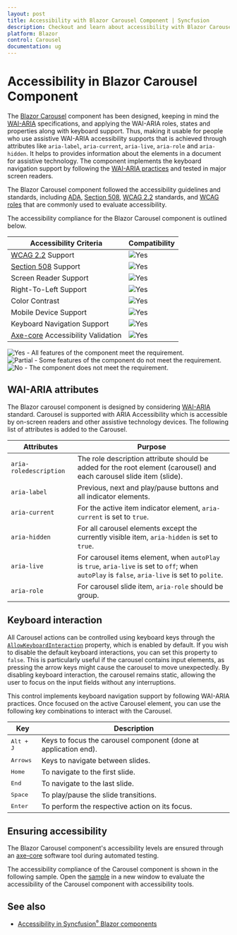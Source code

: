 ```yaml
---
layout: post
title: Accessibility with Blazor Carousel Component | Syncfusion
description: Checkout and learn about accessibility with Blazor Carousel component in Blazor Server App and Blazor WebAssembly App.
platform: Blazor
control: Carousel
documentation: ug
---
```


# Accessibility in Blazor Carousel Component

The [Blazor Carousel](https://www.syncfusion.com/blazor-components/blazor-carousel) component has been designed, keeping in mind the [WAI-ARIA](https://www.w3.org/WAI/ARIA/apg/patterns/carousel/) specifications, and applying the WAI-ARIA roles, states and properties along with keyboard support. Thus, making it usable for people who use assistive WAI-ARIA accessibility supports that is achieved through attributes like `aria-label`, `aria-current`, `aria-live`, `aria-role` and `aria-hidden`. It helps to provides information about the elements in a document for assistive technology. The component implements the keyboard navigation support by following the [WAI-ARIA practices](https://www.w3.org/WAI/ARIA/apg/) and tested in major screen readers.

The Blazor Carousel component followed the accessibility guidelines and standards, including [ADA](https://www.ada.gov/), [Section 508](https://www.section508.gov/), [WCAG 2.2](https://www.w3.org/TR/WCAG22/) standards, and [WCAG roles](https://www.w3.org/TR/wai-aria/#roles) that are commonly used to evaluate accessibility.

The accessibility compliance for the Blazor Carousel component is outlined below.

| Accessibility Criteria | Compatibility |
| -- | -- |
| [WCAG 2.2](https://www.w3.org/TR/WCAG22/) Support | <img src="https://cdn.syncfusion.com/content/images/landing-page/yes.png" alt="Yes"> |
| [Section 508](https://www.section508.gov/) Support | <img src="https://cdn.syncfusion.com/content/images/landing-page/yes.png" alt="Yes"> |
| Screen Reader Support | <img src="https://cdn.syncfusion.com/content/images/landing-page/yes.png" alt="Yes"> |
| Right-To-Left Support | <img src="https://cdn.syncfusion.com/content/images/landing-page/yes.png" alt="Yes"> |
| Color Contrast | <img src="https://cdn.syncfusion.com/content/images/landing-page/yes.png" alt="Yes"> |
| Mobile Device Support | <img src="https://cdn.syncfusion.com/content/images/landing-page/yes.png" alt="Yes"> |
| Keyboard Navigation Support | <img src="https://cdn.syncfusion.com/content/images/landing-page/yes.png" alt="Yes"> |
| [Axe-core](https://www.nuget.org/packages/Deque.AxeCore.Playwright) Accessibility Validation | <img src="https://cdn.syncfusion.com/content/images/landing-page/yes.png" alt="Yes"> |

<style>
    .post .post-content img {
        display: inline-block;
        margin: 0.5em 0;
    }
</style>

<div><img src="https://cdn.syncfusion.com/content/images/landing-page/yes.png" alt="Yes"> - All features of the component meet the requirement.</div>

<div><img src="https://cdn.syncfusion.com/content/images/documentation/partial.png" alt="Partial"> - Some features of the component do not meet the requirement.</div>

<div><img src="https://cdn.syncfusion.com/content/images/landing-page/no.png" alt="No"> - The component does not meet the requirement.</div>

## WAI-ARIA attributes

The Blazor carousel component is designed by considering [WAI-ARIA](https://www.w3.org/WAI/ARIA/apg/) standard. Carousel is supported with ARIA Accessibility which is accessible by on-screen readers and other assistive technology devices. The following list of attributes is added to the Carousel.

| **Attributes** | **Purpose**                                                                                                                             |
| ------------------------ | ------------------------------------------------------------------------------------------------------------------------------------------------|
| `aria-roledescription`   | The role description attribute should be added for the root element (carousel) and each carousel slide item (slide).                            |
| `aria-label`             | Previous, next and play/pause buttons and all indicator elements.                                                                               |
| `aria-current`           | For the active item indicator element, `aria-current` is set to `true`.                                                                         |
| `aria-hidden`            | For all carousel elements except the currently visible item, `aria-hidden` is set to `true`.                                                    |
| `aria-live`              | For carousel items element, when `autoPlay` is `true`, `aria-live` is set to `off`; when `autoPlay` is `false`, `aria-live` is set to `polite`. |
| `aria-role`              | For carousel slide item, `aria-role` should be group.                                                                                           |

## Keyboard interaction

All Carousel actions can be controlled using keyboard keys through the [`AllowKeyboardInteraction`](https://help.syncfusion.com/cr/blazor/Syncfusion.Blazor.Navigations.SfCarousel.html#Syncfusion_Blazor_Navigations_SfCarousel_AllowKeyboardInteraction) property, which is enabled by default. If you wish to disable the default keyboard interactions, you can set this property to `false`. This is particularly useful if the carousel contains input elements, as pressing the arrow keys might cause the carousel to move unexpectedly. By disabling keyboard interaction, the carousel remains static, allowing the user to focus on the input fields without any interruptions.

This control implements keyboard navigation support by following WAI-ARIA practices. Once focused on the active Carousel element, you can use the following key combinations to interact with the Carousel.

| Key                | Description                                                     |
| ------------------ | --------------------------------------------------------------- |
| <kbd>Alt + J</kbd> | Keys to focus the carousel component (done at application end). |
| <kbd>Arrows</kbd>  | Keys to navigate between slides.                                |
| <kbd>Home</kbd>    | To navigate to the first slide.                                 |
| <kbd>End</kbd>     | To navigate to the last slide.                                  |
| <kbd>Space</kbd>   | To play/pause the slide transitions.                            |
| <kbd>Enter</kbd>   | To perform the respective action on its focus.                  |

## Ensuring accessibility

The Blazor Carousel component's accessibility levels are ensured through an [axe-core](https://www.nuget.org/packages/Deque.AxeCore.Playwright) software tool during automated testing.

The accessibility compliance of the Carousel component is shown in the following sample. Open the [sample](https://blazor.syncfusion.com/accessibility/carousel) in a new window to evaluate the accessibility of the Carousel component with accessibility tools.

## See also

* [Accessibility in Syncfusion<sup style="font-size:70%">&reg;</sup> Blazor components](https://blazor.syncfusion.com/documentation/common/accessibility)